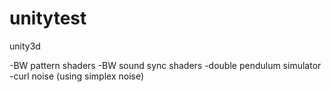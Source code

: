 # unitytest
unity3d

-BW pattern shaders
-BW sound sync shaders
-double pendulum simulator
-curl noise (using simplex noise)
